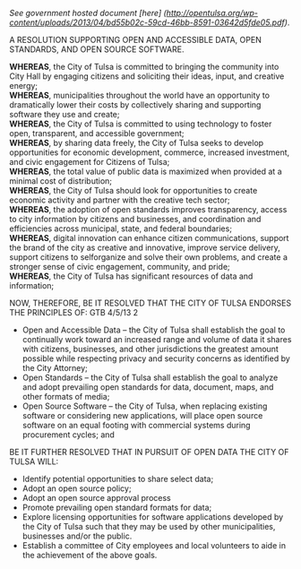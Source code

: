 _See government hosted document [here] (http://opentulsa.org/wp-content/uploads/2013/04/bd55b02c-59cd-46bb-8591-03642d5fde05.pdf)_.

A RESOLUTION SUPPORTING OPEN AND ACCESSIBLE DATA, OPEN STANDARDS, AND OPEN SOURCE SOFTWARE. 

**WHEREAS**, the City of Tulsa is committed to bringing the community into City Hall by engaging citizens and soliciting their ideas, input, and creative energy;  
**WHEREAS**, municipalities throughout the world have an opportunity to dramatically lower their costs by collectively sharing and supporting software they use and create;  
**WHEREAS**, the City of Tulsa is committed to using technology to foster open, transparent, and accessible government;  
**WHEREAS**, by sharing data freely, the City of Tulsa seeks to develop opportunities for economic development, commerce, increased investment, and civic engagement for Citizens of Tulsa;  
**WHEREAS**, the total value of public data is maximized when provided at a minimal cost of distribution;  
**WHEREAS**, the City of Tulsa should look for opportunities to create economic activity and partner with the creative tech sector;   
**WHEREAS**, the adoption of open standards improves transparency, access to city information by citizens and businesses, and coordination and efficiencies across municipal, state, and federal boundaries;  
**WHEREAS**, digital innovation can enhance citizen communications, support the brand of the city as creative and innovative, improve service delivery, support citizens to selforganize and solve their own problems, and create a stronger sense of civic engagement, community, and pride;  
**WHEREAS**, the City of Tulsa has significant resources of data and information;  

NOW, THEREFORE, BE IT RESOLVED THAT THE CITY OF TULSA ENDORSES  
THE PRINCIPLES OF: GTB 4/5/13 2  
* Open and Accessible Data – the City of Tulsa shall establish the goal to continually work toward an increased range and volume of data it shares with citizens, businesses, and other jurisdictions the greatest amount possible while 
respecting privacy and security concerns as identified by the City Attorney; 
* Open Standards – the City of Tulsa shall establish the goal to analyze and adopt prevailing open standards for data, document, maps, and other formats of media; 
* Open Source Software – the City of Tulsa, when replacing existing software or considering new applications, will place open source software on an equal footing with commercial systems during procurement cycles; and 

BE IT FURTHER RESOLVED THAT IN PURSUIT OF OPEN DATA THE CITY OF TULSA WILL:  
* Identify potential opportunities to share select data; 
* Adopt an open source policy; 
* Adopt an open source approval process 
* Promote prevailing open standard formats for data; 
* Explore licensing opportunities for software applications developed by the City of 
Tulsa such that they may be used by other municipalities, businesses and/or the 
public. 
* Establish a committee of City employees and local volunteers to aide in the 
achievement of the above goals.  
